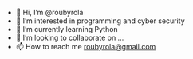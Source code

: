 - 👋 Hi, I’m @roubyrola
- 👀 I’m interested in programming and cyber security
- 🌱 I’m currently learning Python
- 💞️ I’m looking to collaborate on ...
- 📫 How to reach me roubyrola@gmail.com

<!---
roubyrola/roubyrola is a ✨ special ✨ repository because its `README.md` (this file) appears on your GitHub profile.
You can click the Preview link to take a look at your changes.
--->

